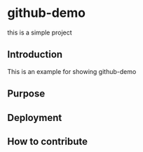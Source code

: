 # github-demo

this is a simple project

## Introduction

This is an example for showing github-demo

## Purpose


## Deployment

## How to contribute



